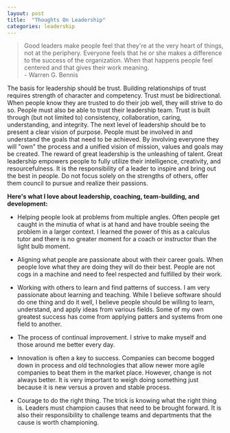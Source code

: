 ```yaml
---
layout: post
title:  "Thoughts On Leadership"
categories: leadership
---
```

<blockquote>Good leaders make people feel that they're at the very heart of things, 
not at the periphery. Everyone feels that he or she makes a difference to the success 
of the organization. When that happens people feel centered and that gives their work 
meaning.<br>
- Warren G. Bennis
</blockquote>
<p>The basis for leadership should be trust.  Building relationships of trust requires 
strength of character and competency.  Trust must be bidirectional.  When people know 
they are trusted to do their job well, they will strive to do so.  People must also be 
able to trust their leadership team.  Trust is built through (but not limited to) 
consistency, collaboration, caring, understanding, and integrity.  The next level of 
leadership should be to present a clear vision of purpose.  People must be involved in 
and understand the goals that need to be achieved.  By involving everyone they will "own" 
the process and a unified vision of mission, values and goals may be created.  The reward 
of great leadership is the unleashing of talent.  Great leadership empowers people to 
fully utilize their intelligence, creativity, and resourcefulness. It is the responsibility 
of a leader to inspire and bring out the best in people.  Do not focus solely on the strengths 
of others, offer them council to pursue and realize their passions.
</p>
<p><b>Here's what I love about leadership, coaching, team-building, and development: </b></p>
<ul>
  <li><p>Helping people look at problems from multiple angles.  Often people get caught in the minutia of what is at hand and have trouble seeing the problem in a larger context.  I learned the power of this as a calculus tutor and there is no greater moment for a coach or instructor than the light bulb moment.</p>
  <li><p>Aligning what people are passionate about with their career goals.  When people love what they are doing they will do their best.  People are not cogs in a machine and need to feel respected and fulfilled by their work.</p>
  <li><p>Working with others to learn and find patterns of success.  I am very passionate about learning and teaching.  While I believe software should do one thing and do it well, I believe people should be willing to learn, understand, and apply ideas from various fields.  Some of my own greatest success has come from applying patters and systems from one field to another.</p>
  <li><p>The process of continual improvement.  I strive to make myself and those around me better every day.</p>
  <li><p>Innovation is often a key to success.  Companies can become bogged down in process and old technologies that allow newer more agile companies to beat them in the market place.  However, change is not always better.  It is very important to weigh doing something just because it is new versus a proven and stable process.</p>
  <li><p>Courage to do the right thing.  The trick is knowing what the right thing is.  Leaders must champion causes that need to be brought forward.  It is also their responsibility to challenge teams and departments that the cause is worth championing.</p>
</ul>